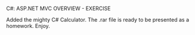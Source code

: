 C#: ASP.NET MVC OVERVIEW - EXERCISE

Added the mighty C# Calculator. The .rar file is ready to be presented as a homework. Enjoy.